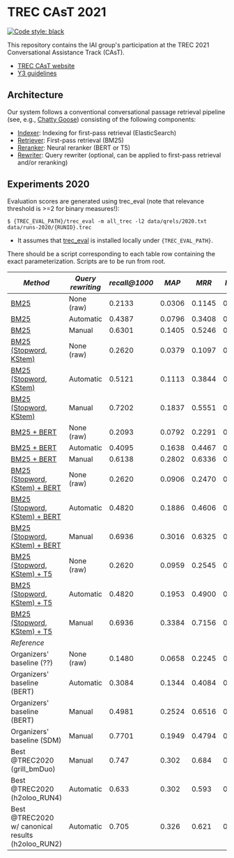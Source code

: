# TREC CAsT 2021

[![Code style: black](https://img.shields.io/badge/code%20style-black-000000.svg)](https://github.com/psf/black)

This repository contains the IAI group's participation at the TREC 2021 Conversational Assistance Track (CAsT).

  * [TREC CAsT website](http://www.treccast.ai/)
  * [Y3 guidelines](https://docs.google.com/document/d/1Eo0IqQedYc_rfTw-YxbvUGTpoYSmejU0iDlUzQWj3_w/edit?usp=sharing)


## Architecture

Our system follows a conventional conversational passage retrieval pipeline (see, e.g., [Chatty Goose](https://dl.acm.org/doi/10.1145/3404835.3462782)) consisting of the following components:

  * [Indexer](treccast/indexer): Indexing for first-pass retrieval (ElasticSearch)
  * [Retriever](treccast/retriever): First-pass retrieval (BM25)
  * [Reranker](treccast/reranker): Neural reranker (BERT or T5)
  * [Rewriter](treccast/rewriter): Query rewriter (optional, can be applied to first-pass retrieval and/or reranking)


## Experiments 2020

Evaluation scores are generated using trec_eval (note that relevance threshold is >=2 for binary measures!):
```
$ {TREC_EVAL_PATH}/trec_eval -m all_trec -l2 data/qrels/2020.txt data/runs-2020/{RUNID}.trec
```

  * It assumes that [trec_eval](https://github.com/usnistgov/trec_eval) is installed locally under `{TREC_EVAL_PATH}`.

There should be a script corresponding to each table row containing the exact parameterization.
Scripts are to be run from root.

| *Method* | *Query rewriting* | *recall@1000* | *MAP* | *MRR* | *NDCG* | *NDCG@5* |
| -- | -- | -- | -- | -- | -- | -- |
| [BM25](scripts/2020/cast_bm25_default.sh) | None (raw) | 0.2133 | 0.0306 | 0.1145 | 0.1272 | 0.0642 |
| [BM25](scripts/2020/cast_bm25_default_Automatic.sh) | Automatic | 0.4387 | 0.0796 | 0.3408 | 0.2377 | 0.1255 |
| [BM25](scripts/2020/cast_bm25_default_manual.sh) | Manual | 0.6301 | 0.1405 | 0.5246 | 0.3611 | 0.2169 |
| [BM25 (Stopword, KStem)](scripts/2020/cast_bm25_clean.sh) | None (raw) | 0.2620 | 0.0379 | 0.1097 | 0.1497 | 0.0750 |
| [BM25 (Stopword, KStem)](scripts/2020/cast_bm25_clean_automatic.sh) | Automatic | 0.5121 | 0.1113 | 0.3844 | 0.2872 | 0.1542 |
| [BM25 (Stopword, KStem)](scripts/2020/cast_bm25_clean_manual.sh) | Manual | 0.7202 | 0.1837 | 0.5551 | 0.4192 | 0.2473 |
| [BM25 + BERT](scripts/2020/cast_bm25_default_rerank_bert.sh) | None (raw) | 0.2093 | 0.0792 | 0.2291 | 0.1801 | 0.1586 |
| [BM25 + BERT](scripts/2020/cast_bm25_default_automatic_rerank_bert.sh) | Automatic | 0.4095 | 0.1638 | 0.4467 | 0.3427 | 0.3020 |
| [BM25 + BERT](scripts/2020/cast_bm25_default_manual_rerank_bert.sh) | Manual | 0.6138 | 0.2802 | 0.6336 | 0.5154 | 0.4689 |
| [BM25 (Stopword, KStem) + BERT](scripts/2020/cast_bm25_clean_rerank_bert.sh) | None (raw) | 0.2620 | 0.0906 | 0.2470 | 0.2050 | 0.1696 |
| [BM25 (Stopword, KStem) + BERT](scripts/2020/cast_bm25_clean_automatic_rerank_bert.sh) | Automatic | 0.4820 | 0.1886 | 0.4606 | 0.3839 | 0.3123 |
| [BM25 (Stopword, KStem) + BERT](scripts/2020/cast_bm25_clean_manual_rerank_bert.sh) | Manual | 0.6936 | 0.3016 | 0.6325 | 0.5581 | 0.4732 |
| [BM25 (Stopword, KStem) + T5](scripts/2020/cast_bm25_clean_rerank_t5.sh) | None (raw) | 0.2620 | 0.0959 | 0.2545 | 0.2080 | 0.1746 |
| [BM25 (Stopword, KStem) + T5](scripts/2020/cast_bm25_clean_automatic_rerank_t5.sh) | Automatic | 0.4820 | 0.1953 | 0.4900 | 0.3909 | 0.3291 |
| [BM25 (Stopword, KStem) + T5](scripts/2020/cast_bm25_clean_manual_rerank_t5.sh) | Manual | 0.6936 | 0.3384 | 0.7156 | 0.5839 | 0.5137 |
| *Reference* |||||
| Organizers' baseline (??) | None (raw) | 0.1480 | 0.0658 | 0.2245 | 0.1437 | 0.1591 |
| Organizers' baseline (BERT) | Automatic | 0.3084 | 0.1344 | 0.4084 | 0.2840 | 0.2865 |
| Organizers' baseline (BERT) | Manual | 0.4981 | 0.2524 | 0.6516 | 0.4513 | 0.4609 |
| Organizers' baseline (SDM) | Manual | 0.7701 | 0.1949 | 0.4794 | 0.4926 | 0.3113 |
| Best @TREC2020 (grill_bmDuo) | Manual | 0.747 | 0.302 | 0.684 | 0.571 | |
| Best @TREC2020 (h2oloo_RUN4) | Automatic | 0.633 | 0.302 | 0.593 | 0.526 | |
| Best @TREC2020 w/ canonical results (h2oloo_RUN2) | Automatic | 0.705 | 0.326 | 0.621 | 0.575 |